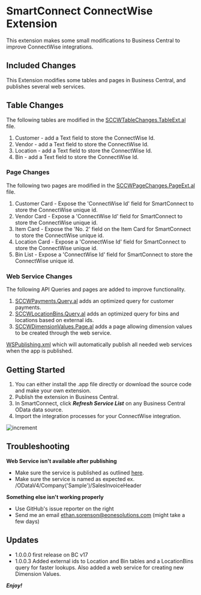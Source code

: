 # SmartConnect ConnectWise Extension
This extension makes some small modifications to Business Central to improve ConnectWise integrations.

## Included Changes

This Extension modifies some tables and pages in Business Central, and publishes several web services.

## Table Changes
The following tables are modified in the [SCCWTableChanges.TableExt.al](SCCWTableChanges.TableExt.al) file.

1. Customer - add a Text field to store the ConnectWise Id.
2. Vendor - add a Text field to store the ConnectWise Id.
3. Location - add a Text field to store the ConnectWise Id.
4. Bin - add a Text field to store the ConnectWise Id.

### Page Changes
The following two pages are modified in the [SCCWPageChanges.PageExt.al](SCCWPageChanges.PageExt.al) file.

1. Customer Card - Expose the 'ConnectWise Id' field for SmartConnect to store the ConnectWise unique id.
2. Vendor Card - Expose a 'ConnectWise Id' field for SmartConnect to store the ConnectWise unique id.
3. Item Card - Expose the 'No. 2' field on the Item Card for SmartConnect to store the ConnectWise unique id.
4. Location Card - Expose a 'ConnectWise Id' field for SmartConnect to store the ConnectWise unique id.
5. Bin List - Expose a 'ConnectWise Id' field for SmartConnect to store the ConnectWise unique id.

### Web Service Changes
The following API Queries and pages are added to improve functionality.

1. [SCCWPayments.Query.al](SCCWPayments.Query.al) adds an optimized query for customer payments.
2. [SCCWLocationBins.Query.al](SCCWLocationBins.Query.al) adds an optimized query for bins and locations based on external ids.
3. [SCCWDimensionValues.Page.al](SCCWDimensionValues.Page.al) adds a page allowing dimension values to be created through the web service.

[WSPublishing.xml](WSPublishing.xml) which will automatically publish all needed web services when the app is published.

## Getting Started

1. You can either install the .app file directly or download the source code and make your own extension.
2. Publish the extension in Business Central.
3. In SmartConnect, click ***Refresh Service List*** on any Business Central OData data source.
3. Import the integration processes for your ConnectWise integration.

![increment](https://i.imgur.com/ENxN3bc.jpg)

## Troubleshooting

**Web Service isn't available after publishing**

- Make sure the service is published as outlined [here](https://docs.microsoft.com/en-us/dynamics365/business-central/across-how-publish-web-service "documentation").
- Make sure the service is named as expected ex. /ODataV4/Company('Sample')/SalesInvoiceHeader

**Something else isn't working properly**

- Use GitHub's issue reporter on the right
- Send me an email ethan.sorenson@eonesolutions.com (might take a few days)

## Updates

- 1.0.0.0 first release on BC v17
- 1.0.0.3 Added external ids to Location and Bin tables and a LocationBins query for faster lookups. Also added a web service for creating new Dimension Values.

***Enjoy!***